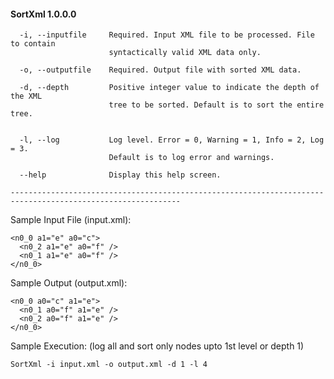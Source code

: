
#### SortXml 1.0.0.0 ####

```
  -i, --inputfile     Required. Input XML file to be processed. File to contain
                      syntactically valid XML data only.

  -o, --outputfile    Required. Output file with sorted XML data.

  -d, --depth         Positive integer value to indicate the depth of the XML
                      tree to be sorted. Default is to sort the entire tree.


  -l, --log           Log level. Error = 0, Warning = 1, Info = 2, Log = 3.
                      Default is to log error and warnings.

  --help              Display this help screen.

------------------------------------------------------------------------------------------------------------
```
Sample Input File (input.xml): 
```
<n0_0 a1="e" a0="c">
  <n0_2 a1="e" a0="f" />
  <n0_1 a1="e" a0="f" />
</n0_0>
```


Sample Output (output.xml):
```
<n0_0 a0="c" a1="e">
  <n0_1 a0="f" a1="e" />
  <n0_2 a0="f" a1="e" />
</n0_0>
```

Sample Execution: (log all and sort only nodes upto 1st level or depth 1)
```
SortXml -i input.xml -o output.xml -d 1 -l 4
```
